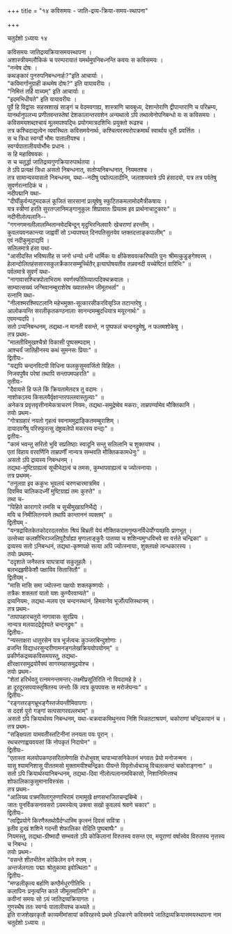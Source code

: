+++
title = "१४ कविसमयः - जाति-द्रव्य-क्रिया-समय-स्थापना"

+++


चतुर्दशो ऽध्यायः १४  

कविसमयः जातिद्रव्यक्रियासमयस्थापना ।  
अशास्त्रीयमलौकिकं च परम्परायातं यमर्थमुपनिबध्नन्ति कवयः स कविसमयः  ।  
"नन्वेष दोषः  ।  
कथङ्कारं पुनरुपनिबन्धनार्हः?"इति आचार्याः ।  
"कविमार्गानुग्राही कथमेष दोषः?" इति यायावरीयः ।  
"निमित्तं तर्हि वाच्यम्" इति आचार्याः ॥  
"इदमभिधीयते" इति यायावरीयः ।  
पूर्वे हि विद्वांसः सहस्रशाखं साङ्गं च वेदमवगाह्य, शास्त्राणि चावबुध्य, देशान्तेराणि द्वीपान्तराणि च परिभ्रम्य, यानर्थानुपलभ्य प्रणीतवन्तस्तेषां देशकालान्तरवशेन अन्यथात्वे ऽपि तथात्वेनोपनिबन्धो यः स कविसमयः ।  
कविसमयशब्दश्चायं मूलमपश्यद्भिः प्रयोगमात्रदशिभिः प्रयुक्तो रूढश्च  ।  
तत्र कश्चिदाद्यत्वेन व्यवस्थितः कविसमयेनार्थः, कश्चित्परस्यरोपक्रमार्थं स्वार्थाय धूर्त्तैः प्रवर्त्तितः ।  
स च त्रिधा स्वर्ग्यो भौमः पातालीयश्च ।  
स्वर्ग्यपातालीययोर्भौमः प्रधानः ।  
स हि महाविषयकः  ।  
स च चतुर्द्धा जातिद्रव्यगुणक्रियारुपार्थतया ।  
ते ऽपि प्रत्यक्षं त्रिधा असतो निबन्धनात्, सतोप्यनिबन्धनात्, नियमतश्च ।  
तत्र सामान्यस्यासतो निबन्धनम्, यथा--नदीषु पद्मोत्पलादीनि, जलाशयमात्रे ऽपि हंसादयो, यत्र तत्र पर्वतेषु सुवर्णरत्नादिकं च  ।  
नदीपद्मानि यथा-  
"दीर्घीकुर्वन्पटुमदकलं कूजितं सारसानां प्रत्यूषेषु स्फुटितकमलामोदमैत्रीकषायः ।  
यत्र स्त्रीणां हरति सुरतग्लानिमङ्गानुकूलः शिप्रावातः प्रियतम इव प्रार्थनाचाटुकारः" ॥  
नदीनीलोत्पलानि--  
"गगनगमनलीलालम्भितान्स्वेदबिन्दून् मृदुभिरनिलवारैः खेचराणां हरन्तीम् ।  
कुवलयवनकान्त्या जाह्ववीं सो ऽभ्यपश्यत् दिनपतिसुतयेव व्तक्तदत्ताङ्कपालीम्" ॥  
एवं नदीकुमुदाद्यपि ।  
सलिलमात्रे हंसा यथा-  
"आसीदस्ति भविष्यतीह स जनो धन्यो धनी धार्मिकः यः क्षीकेशववत्करिष्यति पुनः श्रीमत्कुडुङ्गेश्वरम् ।  
हेलान्दोलितहंससारसकुलर्क्रेकारसम्मूर्च्चितैर् इत्याघोषयतीव तन्नवनदी यच्चेष्टितं वारिभिः" ॥  
पर्वतमात्रे सुवर्णं यथा-  
"नागावासश्चित्रपोताभिरामः स्वर्णस्फीतिव्यात्पदिक्चक्रवालः  ।  
साम्यात्सख्यं जग्मिवानम्बुराशेरेष ख्यातस्तेन जीमूतभर्ता" ॥  
रत्नानि यथा-  
"नीलाश्मरश्मिपटलानि महेभमुक्त-सूत्कारसीकरविसृञ्जि तटान्तरेषु ।  
आलोकयन्ति सरलीकृतकण्ठनालाः सानन्दमम्बुदधियात्र मयूरनार्थः" ॥  
एवमन्यदपि  ।  
सतो ऽप्यनिबन्धनम्, तद्यथा-न मानती वसन्ते, न पुष्पफलं चन्दनद्रुमेषु, न फलमशोकेषु  ।  
तत्र प्रथमः-  
"मालतीविमुखश्चैत्रो विकासी पुष्पसम्पदाम्  ।  
आश्चर्यं जातिहीनस्य कथं सुमनसः प्रियाः" ॥  
द्वितीयः-  
"यद्यपि चन्दनविटपी विधिना फलकुसुमवर्जितो विहितः  ।  
निजवपुषैव परेषां तथापि सन्तापमपहरति" ॥  
तृतीयः-  
"दैवायत्ते हि फले किं क्रियतामेतदत्र तु वदामः  ।  
नाशोकऽस्य किसलयैर्वृक्षान्तरपल्लवास्तुल्याः" ॥  
अनेकत्र प्रवृत्तवृत्तीनामेकत्राचरणं नियमः, तद्यथा-समुद्रेष्वेव मकराः, ताम्रपर्ण्यामेव मौक्तिकानि  ।  
तयोः प्रथमः-  
"गोत्राग्रहारं नयतो गृहत्वं स्वनाममुद्राङ्कितमम्बुराशिम् ।  
दायादवर्गेषु परिस्फुरत्सु दंष्ट्रावलेपो मकरस्य वन्द्यः" ॥  
द्वतीयः-  
"कामं भवन्तु सरितो भुवि सप्रतिष्ठाः स्वादूनि सन्तु सलिलानि च शुक्तयश्च  ।  
एतां विहाय वरवर्णिनि ताम्रपर्णीं नान्यत्र सम्भवति मौक्तिककामधेनुः" ॥  
असतो ऽपि द्रव्यस्य निबन्धनम् ।  
तद्यथा-मुष्टिग्राह्यत्वं सूचीभेद्यत्वं च तमसः, कुम्भापवाह्यत्वं च ज्योत्स्नायाः  ।  
तत्र प्रथमम्-  
"तनुलग्रा इव ककुभः भूवलयं चरणचारमात्रमिव ।  
दिवमिव चालिकदध्नीं मुष्टिग्राह्यं तमः कुरुते" ॥  
तथा च-  
"पिहिते कारागारे तमसि च सूचीमुखाग्रनिर्भेद्ये ।  
मयि च निमीलितनयने तथापि कान्ताननं व्यक्तम्" ॥  
द्वितीयम् -  
"यन्त्रद्रावितकेतकोदरदलस्रोतः श्रियं बिभ्रती येयं मौक्तिकदामगुम्फनर्विधेर्योग्यव्छविः प्रागभूत्  ।  
उत्सेच्या कलशीभिरञ्जलिपुटैर्ग्राह्या मृणालाङ्कुरैः पातव्या च शशिन्यमुग्धविभवे सा वर्त्तते चन्द्रिका" ॥  
द्रव्यस्य सतो ऽनिबन्धनं, तद्यथा-कृष्णपक्षे सत्या अपि ज्योत्स्नायाः, शुक्लपक्षे त्वन्धकारस्य  ।  
तयोः प्रथमम्-  
"ददृशाते जनैस्तत्र याघत्रायां सकुतूहलैः  ।  
बलभद्रहृषीकेशौ पक्षाविव सितासितौ" ॥  
द्वितीयम् -  
"मासि मासि समा ज्योत्स्ना पक्षयोः शक्लकृष्णयोः ।  
तत्रैकः शक्लतां यातो यशः कुण्यैरवाप्यते" ॥  
द्रव्यनियमः, तद्यथा-मलय एव चन्दनस्थानं, हिमवानेव भूर्जोत्पत्तिस्थानम् ।  
तत्र प्रथमः-  
"तापापहारचतुरो नागावासः सुरप्रियः  ।  
नान्यत्र मलयादद्रेर्दृश्यते चन्दनद्रुमः" ॥  
द्वितीयः-  
"न्यस्ताक्षरा धातुरसेन यत्र भूर्जत्वचः कुञ्जरबिन्दुशोणाः ।  
व्रजन्ति विद्याधरसुन्दरीणामनङ्गलेखक्रिययोपयोगम्" ॥  
प्रकीर्णकद्रव्यकविसमयस्तु, तद्यथा-  
क्षीरक्षारसमुद्रयोरैक्यं सागरमहासमुद्रयोश्च ।  
तयोः प्रथमः-  
"शेतां हरिर्भवतु रत्नमनन्तमन्तर्-लक्ष्मीप्रसूतिरिति नो विवदामहे हे  ।  
हा दूरदूरसपयास्तृषितस्य जन्तोः किं त्वत्र कूपपयसः स मरोर्जघन्यः" ॥  
द्वितीयः-  
"रङ्गत्तरङ्गभ्रूभङ्गैस्तर्जयन्तीमिवापगाः ।  
स ददर्श पुरो गङ्गां सत्पसागरवल्लभाम्" ॥  
असतो ऽपि क्रियार्थस्य निबन्धनम्, यथा-चक्रवाकमिथुनस्य निशि भिन्नतटाश्रयणं, चकोराणां चन्द्रिकापानं च  ।  
तत्र प्रथमः-  
"सङ्क्षिपता यामवतीस्तटिनीनां तनयता पयः पूरान् ।  
रथचरणाह्वयवयसां किं नोपकृतं निदाघेन" ॥  
द्वितीयः-  
"एतास्ता मलयोपकण्ठसरितामेणाक्षि रोधोभुवश् चापाभ्यासनिकेतनं भगवतः प्रेयो मनोजन्मनः ।  
यासु श्यामनिशासु पीततमसो मुक्तामयीश्चन्द्रिकाः पीयन्ते विवृतोर्ध्वचञ्चु विचलत्कण्ठं चकोराङ्गनाः" ॥  
सतो ऽपि क्रियार्थस्यानिबन्धनम्, तद्यथा-दिवा नीलोत्पलानामविकासो, निशानिमित्तश्च शोफालिकाकुसुमानाविस्त्रंसः ।  
तत्र प्रथमः-  
"आलिख्य पत्रमसितागुरुणाभिरामं रामामुखे क्षणसभाजितचन्द्रबिम्बे ।  
जातः पुनर्विकसनावसरो ऽयमस्येत्य् उक्त्वा सखो कुवलयं श्रवणे चकार" ॥  
द्वितीयः-  
"त्वद्विप्रयोगे किरणैस्तथोग्रैर्दग्धास्मि कृत्स्नं दिवसं सवित्रा  ।  
इतीव दुःखं शशिने गदन्ती शेफालिका रोदिति पुष्पबाष्पैः" ॥  
नियमस्तु, तद्यथा-ग्रीष्मादौ सम्भवतो ऽपि कोकिलानां विरुतस्य वसन्त एव, मयूराणां वर्षास्वेव विरुतस्य नृत्तस्य च निबन्धः  ।  
तयोः प्रथमः-  
"वसन्ते शीतभीतेन कोकिलेन वने रुतम्  ।  
अन्तर्जलगताः पद्माः श्रोतुकामा इवोत्थिताः" ॥  
द्वितीयः-  
"मण्डलीकृत्य बर्हाणि कण्ठैर्मधुरगीतिभिः  ।  
कलापिनः प्रनृत्यन्ति काले जीमूतमालिनि" ॥  
कवीनां समयः सो ऽयं जातिद्रव्यक्रियागतः  ।  
गुणस्थैष ततः स्वर्ग्यः पातालीयश्च कथ्यते ॥  
इति राजशेखरकृतौ काव्यमीमांसायां कविरहस्ये प्रथमे ऽधिकरणे कविसमये जातिद्रव्यक्रियासमयस्थापना नाम चतुर्दशो ऽध्यायः ॥  